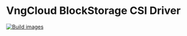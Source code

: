 # VngCloud BlockStorage CSI Driver
[![Build images](https://github.com/vngcloud/vngcloud-blockstorage-csi-driver/actions/workflows/build.yml/badge.svg)](https://github.com/vngcloud/vngcloud-blockstorage-csi-driver/workflows/build.yml)
